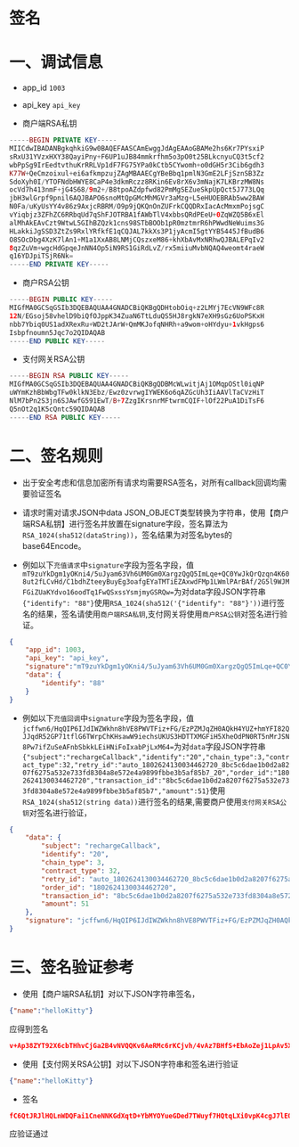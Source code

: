 # 签名

# 一、调试信息

- app_id `1003`
- api_key `api_key`

- 商户端RSA私钥
```php
-----BEGIN PRIVATE KEY-----
MIICdwIBADANBgkqhkiG9w0BAQEFAASCAmEwggJdAgEAAoGBAMe2hs6Kr7PYsxiP
sRxU31YVzxHXY38QayiPny+F6UP1uJB84mmkrfhm5o3pO0t25BLkcnyuCQ3t5cf2
wbPpSg9IrEedtvthuKrRRLVp1dF7FG75YPa0kCtb5CYwomh+o0dGH5r3Cib6gdh3
K77W+QeCmzoixul+ei6afkmpzujZAgMBAAECgYBeBbq1pmlN3GmE2LFjSznSB3Zz
SdoXyh0I/YTOFNdbHWYE8CaP4e3dkmRczz8RKin6Ev8rX6v3mNajK7LKBrzMW8Ns
ocVd7h413nmF+jG4S68/9m2+/B8tpoAZdpfwd82PmMgSEZueSkpUpQct5J773LQq
jbH3wlGrpf9pnil6AQJBAPO6snoMtQpGMcMhMGVr3aMzg+L5eHUOEBRAb5ww2BAW
N0Fa/uKyUsYY4v86z9AxjcRBRM/O9p9jQKQnOnZUFrkCQQDRxIacAcMmxmPojsgC
vYiqbjz3ZFhZC6RRbqUd7qShFJOTRBA1fAWbTlV4xbbsQRdPEeU+0ZqWZQ5B6xEl
alMhAkEAvCzt9WtwL5GIhBZQzk1cns98STbBOOb1pR0mztmrR6hPWwdNeWuims3G
HLakkiJgSSD3ZtZs9RxlYRfkfE1qCQJAL7kkXs3P1jyAcmI5gtYYB5445JfBudB6
O8SOcDbg4XzK7lAn1+M1a1XxAB8LNMjCQszxeM86+khXbAvMxNRhwQJBALEPqIv2
8qzZuVm+wgcHdGpqeJnNN4Op5iN9RS1GiRdLvZ/rx5miiuMvbNQAQ4weomt4raeW
q16YDJpiTSjR6Nk=
-----END PRIVATE KEY-----
```

- 商户RSA公钥
```php
-----BEGIN PUBLIC KEY-----
MIGfMA0GCSqGSIb3DQEBAQUAA4GNADCBiQKBgQDHtobOiq+z2LMYj7EcVN9WFc8R
12N/EGsoj58vhelD9biQfOJppK34ZuaN6TtLduQS5HJ8rgkN7eXH9sGz6UoPSKxH
nbb7Ybiq0US1adXRexRu+WD2tJArW+QmMKJofqNHRh+a9wom+oHYdyu+1vkHgps6
Isbpfnoumn5Jqc7o2QIDAQAB
-----END PUBLIC KEY-----
```

- 支付网关RSA公钥
```php
-----BEGIN RSA PUBLIC KEY-----
MIGfMA0GCSqGSIb3DQEBAQUAA4GNADCBiQKBgQDBMcWLwitjAj1OMqpOStl0iqNP
uWYmKzhBbWbgTFw0klkN3Ebz/Ewz0zvrwgIYWEK6o6qAZGcUh3IiAAVlTaCVzHiT
NlM7bPn2S3jn6SJAwfG591EwT/B+7ZzgIKrsnrMFtwrmCQIF+lOf22PuA1DiTsF6
Q5nOt2q1K5cQntc59QIDAQAB
-----END RSA PUBLIC KEY-----
```

# 二、签名规则

- 出于安全考虑和信息加密所有请求均需要RSA签名，对所有callback回调均需要验证签名
- 请求时需对请求JSON中data JSON_OBJECT类型转换为字符串，使用【商户端RSA私钥】进行签名并放置在signature字段，签名算法为`RSA_1024(sha512(dataString))`，签名结果为对签名bytes的base64Encode。

- 例如以下`充值请求`中`signature`字段为签名字段，值`mT9zuYkDgm1yOKni4/5uJyam63Vh6UM0Gm0XargzQgQ5ImLqe+QC0YwJkQrQzqn4K608ut2fLCvHd/C1bdhZteeyBuyEg3oafgEYaTMTiEZAxwdFMp1LWmlPArBAf/2G5l9WJMFGiZUaKYdvo16oodTq1FwQSxssYsmjmyGSRQw=`为对data字段JSON字符串`{"identify": "88"}`使用`RSA_1024(sha512('{"identify": "88"}'))`进行签名的结果，签名请使用`商户端RSA私钥`,支付网关将使用`商户RSA公钥`对签名进行验证。
```json
{
    "app_id": 1003,
    "api_key": "api_key",
    "signature":"mT9zuYkDgm1yOKni4/5uJyam63Vh6UM0Gm0XargzQgQ5ImLqe+QC0YwJkQrQzqn4K608ut2fLCvHd/C1bdhZteeyBuyEg3oafgEYaTMTiEZAxwdFMp1LWmlPArBAf/2G5l9WJMFGiZUaKYdvo16oodTq1FwQSxssYsmjmyGSRQw=",
    "data": {
        "identify": "88"
    }
}
```

- 例如以下`充值回调`中`signature`字段为签名字段，值`jcffwn6/HqQIP6IJdIWZWkhn8hVE8PWVTFiz+FG/EzPZMJqZH0AQkH4YUZ+hmYFI82QJJqdR52GP71tflG6TWrpChKHsawW9iechsUKUS3HDTTXMGFiH5XheOdPN0RT5nMrJSN8Pw7ifZuSeAFnbSbkkLEiHNiFoIxabPjLxM64=`为对`data`字段JSON字符串`{"subject":"rechargeCallback","identify":"20","chain_type":3,"contract_type":32,"retry_id":"auto_1802624130034462720_8bc5c6dae1b0d2a8207f6275a532e733fd8304a8e572e4a9899fbbe3b5af85b7_20","order_id":"1802624130034462720","transaction_id":"8bc5c6dae1b0d2a8207f6275a532e733fd8304a8e572e4a9899fbbe3b5af85b7","amount":51}`使用`RSA_1024(sha512(string data))`进行签名的结果,需要商户使用`支付网关RSA公钥`对签名进行验证，
```json
{
	"data": {
		"subject": "rechargeCallback",
		"identify": "20",
		"chain_type": 3,
		"contract_type": 32,
		"retry_id": "auto_1802624130034462720_8bc5c6dae1b0d2a8207f6275a532e733fd8304a8e572e4a9899fbbe3b5af85b7_20",
		"order_id": "1802624130034462720",
		"transaction_id": "8bc5c6dae1b0d2a8207f6275a532e733fd8304a8e572e4a9899fbbe3b5af85b7",
		"amount": 51
	},
	"signature": "jcffwn6/HqQIP6IJdIWZWkhn8hVE8PWVTFiz+FG/EzPZMJqZH0AQkH4YUZ+hmYFI82QJJqdR52GP71tflG6TWrpChKHsawW9iechsUKUS3HDTTXMGFiH5XheOdPN0RT5nMrJSN8Pw7ifZuSeAFnbSbkkLEiHNiFoIxabPjLxM64="
}
```




# 三、签名验证参考

- 使用【商户端RSA私钥】对以下JSON字符串签名，
```json
{"name":"helloKitty"}
```
应得到签名
```json
v+Ap38ZYT92X6cbTHhvCjGa2B4vNVQQKv6AeRMc6rKCjvh/4vAz7BHfS+EbAoZej1LpAv5X3wG+CLqCA5X1DjG3hrDG7xxqBJZIwEIlZMGWcNj5xjxYxcKcad8PI3Ch5VyA3ZIzaQDyisp3quLOagUfCugf8MkuaQO4oeBB0k+I=
```

- 使用【支付网关RSA公钥】对以下JSON字符串和签名进行验证
```json
{"name":"helloKitty"}
```
- 签名
```json
fC6QtJRJlHQLnWDQFai1CneNNKGdXqtD+YbMYOYueGDed7TWuyf7HQtqLXi0vpK4cgJ7lEOMpIeWZKrDhratm5000Q7fip5ANSdWwGa1QJ3OiCGaX+Cfx5wGwX9wrLJvTXdmQ+D3bJ6OegGsriN/DVzz7bjVNKyKMjC5FiOm+wo=
```
应验证通过




